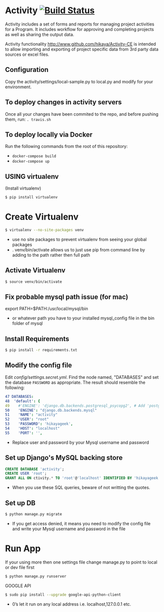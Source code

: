Activity [![Build Status](https://travis-ci.org/hikaya/Activity-CE.svg?branch=master)](https://travis-ci.org/hikaya/Activity-CE)
====

Activity includes a set of forms and reports for managing project activities for a Program.  It includes workflow for approving and completing projects as well as sharing the output data.


Activity functionality http://www.github.com/hikaya/Activity-CE is intended to allow importing
and exporting of project specific data from 3rd party data sources or excel files.

## Configuration
Copy the activity/settings/local-sample.py to local.py and modify for your environment.

## To deploy changes in activity servers
Once all your changes have been commited to the repo, and before pushing them, run:
`. travis.sh`

## To deploy locally via Docker
Run the following commands from the root of this repository:
  - `docker-compose build`
  - `docker-compose up`

## USING virtualenv
(Install virtualenv)
```bash
$ pip install virtualenv
```


# Create Virtualenv
```bash
$ virtualenv --no-site-packages venv
```
* use no site packages to prevent virtualenv from seeing your global packages
* . venv/bin/activate allows us to just use pip from command line by adding to the path rather then full path

## Activate Virtualenv
```bash
$ source venv/bin/activate
```


## Fix probable mysql path issue (for mac)
export PATH=$PATH:/usr/local/mysql/bin
* or whatever path you have to your installed mysql_config file in the bin folder of mysql

## Install Requirements
```bash
$ pip install -r requirements.txt
```


## Modify the config file

Edit _config/settings.secret.yml_. Find the node named, "DATABASES" and set the 
database `PASSWORD` as appropriate. The result should resemble the following:

```yaml
47 DATABASES:
48  'default': {
49    #'ENGINE': 'django.db.backends.postgresql_psycopg2', # Add 'postgresql_psycopg2', 'mysql', 'sqlite3' or 'oracle'.
50    'ENGINE': "django.db.backends.mysql"
51    'NAME': "activity"
52    'USER': "root"
53    'PASSWORD': 'hikayageek',
54    'HOST': "localhost"
55    'PORT': '',
```
* Replace user and password by your Mysql username and password 

## Set up Django's MySQL backing store

```sql
CREATE DATABASE 'activity';
CREATE USER 'root';
GRANT ALL ON ctivity.* TO 'root'@'localhost' IDENTIFIED BY 'hikayageek';
```
* When you use these SQL queries, beware of not writting the quotes.

## Set up DB
```bash
$ python manage.py migrate
```
* If you get access denied, it means you need to modify the config file and write your Mysql username and password in the file

# Run App
If your using more then one settings file change manage.py to point to local or dev file first
```bash
$ python manage.py runserver
```


GOOGLE API
```bash
$ sudo pip install --upgrade google-api-python-client
```

* 0’s let it run on any local address i.e. localhost,127.0.0.1 etc.
